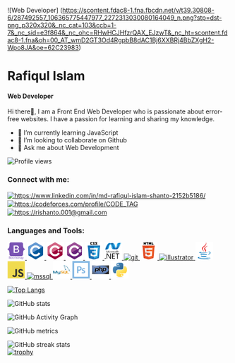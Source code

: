 

![Web Developer]
(https://scontent.fdac8-1.fna.fbcdn.net/v/t39.30808-6/287492557_106365775447977_2272313030080164049_n.png?stp=dst-png_p320x320&_nc_cat=103&ccb=1-7&_nc_sid=e3f864&_nc_ohc=RHwHCJHfzrQAX_EJzwT&_nc_ht=scontent.fdac8-1.fna&oh=00_AT_wmD2GT3Od4RgpbB8dAC1Bj6XXBRj4BbZXgH2-Wpo8JA&oe=62C23983)

# Rafiqul Islam
#### Web Developer


Hi there👋, I am a Front End Web Developer who is passionate about error-free websites. I have a passion for learning and sharing my knowledge.
 
- 🌱 I’m currently learning JavaScript 
- 👯 I’m looking to collaborate on Github 
- 💬 Ask me about Web Development 

![Profile views](https://gpvc.arturio.dev/MDRAFIQULISLAMSHANTO)  
<h3 align="left">Connect with me:</h3>
<p align="left">
<a href="https://www.linkedin.com/in/md-rafiqul-islam-shanto-2152b5186/" target="blank"><img align="center" src="https://raw.githubusercontent.com/rahuldkjain/github-profile-readme-generator/master/src/images/icons/Social/linked-in-alt.svg" alt="https://www.linkedin.com/in/md-rafiqul-islam-shanto-2152b5186/" height="30" width="40" /></a>
<a href="https://codeforces.com/profile/CODE_TAG" target="blank"><img align="center" src="https://raw.githubusercontent.com/rahuldkjain/github-profile-readme-generator/master/src/images/icons/Social/codeforces.svg" alt="https://codeforces.com/profile/CODE_TAG" height="30" width="40" /></a>
 <a href="https://rishanto.001@gmail.com" target="blank"><img align="center" src="https://cdn.jsdelivr.net/npm/simple-icons@3.0.1/icons/gmail.svg" alt="https://rishanto.001@gmail.com" height="30" width="40" /></a>
 
  
</p>

<h3 align="left">Languages and Tools:</h3>
<p align="left"> <a href="https://getbootstrap.com" target="_blank" rel="noreferrer"> <img src="https://raw.githubusercontent.com/devicons/devicon/master/icons/bootstrap/bootstrap-plain-wordmark.svg" alt="bootstrap" width="40" height="40"/> </a> <a href="https://www.cprogramming.com/" target="_blank" rel="noreferrer"> <img src="https://raw.githubusercontent.com/devicons/devicon/master/icons/c/c-original.svg" alt="c" width="40" height="40"/> </a> <a href="https://www.w3schools.com/cpp/" target="_blank" rel="noreferrer"> <img src="https://raw.githubusercontent.com/devicons/devicon/master/icons/cplusplus/cplusplus-original.svg" alt="cplusplus" width="40" height="40"/> </a> <a href="https://www.w3schools.com/cs/" target="_blank" rel="noreferrer"> <img src="https://raw.githubusercontent.com/devicons/devicon/master/icons/csharp/csharp-original.svg" alt="csharp" width="40" height="40"/> </a> <a href="https://www.w3schools.com/css/" target="_blank" rel="noreferrer"> <img src="https://raw.githubusercontent.com/devicons/devicon/master/icons/css3/css3-original-wordmark.svg" alt="css3" width="40" height="40"/> </a> <a href="https://dotnet.microsoft.com/" target="_blank" rel="noreferrer"> <img src="https://raw.githubusercontent.com/devicons/devicon/master/icons/dot-net/dot-net-original-wordmark.svg" alt="dotnet" width="40" height="40"/> </a> <a href="https://git-scm.com/" target="_blank" rel="noreferrer"> <img src="https://www.vectorlogo.zone/logos/git-scm/git-scm-icon.svg" alt="git" width="40" height="40"/> </a> <a href="https://www.w3.org/html/" target="_blank" rel="noreferrer"> <img src="https://raw.githubusercontent.com/devicons/devicon/master/icons/html5/html5-original-wordmark.svg" alt="html5" width="40" height="40"/> </a> <a href="https://www.adobe.com/in/products/illustrator.html" target="_blank" rel="noreferrer"> <img src="https://www.vectorlogo.zone/logos/adobe_illustrator/adobe_illustrator-icon.svg" alt="illustrator" width="40" height="40"/> </a> <a href="https://www.java.com" target="_blank" rel="noreferrer"> <img src="https://raw.githubusercontent.com/devicons/devicon/master/icons/java/java-original.svg" alt="java" width="40" height="40"/> </a> <a href="https://developer.mozilla.org/en-US/docs/Web/JavaScript" target="_blank" rel="noreferrer"> <img src="https://raw.githubusercontent.com/devicons/devicon/master/icons/javascript/javascript-original.svg" alt="javascript" width="40" height="40"/> </a> <a href="https://www.microsoft.com/en-us/sql-server" target="_blank" rel="noreferrer"> <img src="https://www.svgrepo.com/show/303229/microsoft-sql-server-logo.svg" alt="mssql" width="40" height="40"/> </a> <a href="https://www.mysql.com/" target="_blank" rel="noreferrer"> <img src="https://raw.githubusercontent.com/devicons/devicon/master/icons/mysql/mysql-original-wordmark.svg" alt="mysql" width="40" height="40"/> </a> <a href="https://www.photoshop.com/en" target="_blank" rel="noreferrer"> <img src="https://raw.githubusercontent.com/devicons/devicon/master/icons/photoshop/photoshop-line.svg" alt="photoshop" width="40" height="40"/> </a> <a href="https://www.php.net" target="_blank" rel="noreferrer"> <img src="https://raw.githubusercontent.com/devicons/devicon/master/icons/php/php-original.svg" alt="php" width="40" height="40"/> </a> <a href="https://www.python.org" target="_blank" rel="noreferrer"> <img src="https://raw.githubusercontent.com/devicons/devicon/master/icons/python/python-original.svg" alt="python" width="40" height="40"/> </a> </p>




[![Top Langs](https://github-readme-stats.vercel.app/api/top-langs/?username=MDRAFIQULISLAMSHANTO&layout=compact)](https://github.com/anuraghazra/github-readme-stats)

  
![GitHub stats](https://github-readme-stats.vercel.app/api?username=MDRAFIQULISLAMSHANTO&theme=dark&show_icons=true)
 
![GitHub Activity Graph](https://github-contribution-graph.ez4o.com/?username=MDRAFIQULISLAMSHANTO&last_n_days=10&img_url=https%3A%2F%2Fimage.cache.storm.mg%2Fmedia%2Fimage%2F2021%2F03%2F05%2F20210305-031458_U22011_M676060_ca39.gif)


![GitHub metrics](https://metrics.lecoq.io/MDRAFIQULISLAMSHANTO)  

![GitHub streak stats](https://github-readme-streak-stats.herokuapp.com/?user=MDRAFIQULISLAMSHANTO)  
[![trophy](https://github-profile-trophy.vercel.app/?username=MDRAFIQULISLAMSHANTO)](https://github.com/ryo-ma/github-profile-trophy)


